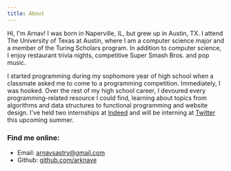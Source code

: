 ```yaml
---
title: About
---
```


Hi, I'm Arnav! I was born in Naperville, IL, but grew up in Austin, TX. I attend The University of Texas at Austin, where I am a computer science major and a member of the Turing Scholars program. In addition to computer science, I enjoy restaurant trivia nights, competitive Super Smash Bros. and pop music.

I started programming during my sophomore year of high school when a classmate asked me to come to a programming competition. Immediately, I was hooked. Over the rest of my high school career, I devoured every programming-related resource I could find, learning about topics from algorithms and data structures to functional programming and website design. I've held two internships at [Indeed](http://www.indeed.com) and will be interning at [Twitter](http://www.twitter.com) this upcoming summer.

### Find me online:
- Email: <a href="mailto:arnavsastry@gmail.com">arnavsastry@gmail.com</a>
- Github: [github.com/arknave](http://www.github.com/arknave)

